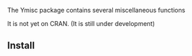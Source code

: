 The Ymisc package contains several miscellaneous functions

It is not yet on CRAN.
(It is still under development)


## Install



